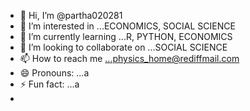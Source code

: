 - 👋 Hi, I’m @partha020281
- 👀 I’m interested in ...ECONOMICS, SOCIAL SCIENCE
- 🌱 I’m currently learning ...R, PYTHON, ECONOMICS
- 💞️ I’m looking to collaborate on ...SOCIAL SCIENCE
- 📫 How to reach me ...physics_home@rediffmail.com
- 😄 Pronouns: ...a
- ⚡ Fun fact: ...a
- 

<!---
partha020281/partha020281 is a ✨ special ✨ repository because its `README.md` (this file) appears on your GitHub profile.
You can click the Preview link to take a look at your changes.
--->

